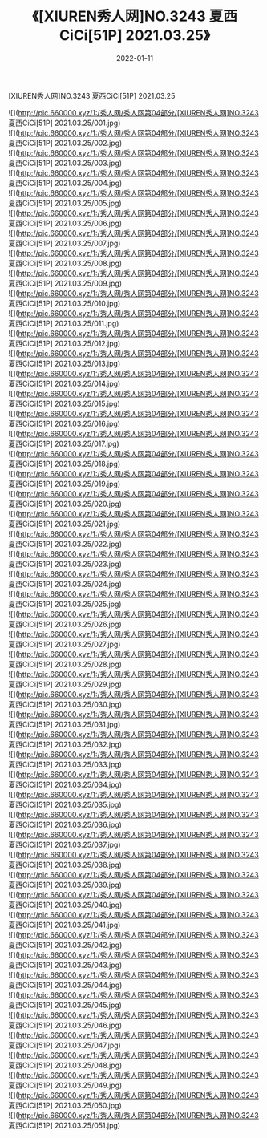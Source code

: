 ﻿---
layout: post
title:  《[XIUREN秀人网]NO.3243 夏西CiCi[51P] 2021.03.25》
date:   2022-01-11
img: http://pic.660000.xyz/1:/秀人网/秀人网第04部分/[XIUREN秀人网]NO.3243 夏西CiCi[51P] 2021.03.25/000.jpg
categories: [美女, 清纯, 唯美]
---

[XIUREN秀人网]NO.3243 夏西CiCi[51P] 2021.03.25

 ![](http://pic.660000.xyz/1:/秀人网/秀人网第04部分/[XIUREN秀人网]NO.3243 夏西CiCi[51P] 2021.03.25/001.jpg) <br>![](http://pic.660000.xyz/1:/秀人网/秀人网第04部分/[XIUREN秀人网]NO.3243 夏西CiCi[51P] 2021.03.25/002.jpg) <br>![](http://pic.660000.xyz/1:/秀人网/秀人网第04部分/[XIUREN秀人网]NO.3243 夏西CiCi[51P] 2021.03.25/003.jpg) <br>![](http://pic.660000.xyz/1:/秀人网/秀人网第04部分/[XIUREN秀人网]NO.3243 夏西CiCi[51P] 2021.03.25/004.jpg) <br>![](http://pic.660000.xyz/1:/秀人网/秀人网第04部分/[XIUREN秀人网]NO.3243 夏西CiCi[51P] 2021.03.25/005.jpg) <br>![](http://pic.660000.xyz/1:/秀人网/秀人网第04部分/[XIUREN秀人网]NO.3243 夏西CiCi[51P] 2021.03.25/006.jpg) <br>![](http://pic.660000.xyz/1:/秀人网/秀人网第04部分/[XIUREN秀人网]NO.3243 夏西CiCi[51P] 2021.03.25/007.jpg) <br>![](http://pic.660000.xyz/1:/秀人网/秀人网第04部分/[XIUREN秀人网]NO.3243 夏西CiCi[51P] 2021.03.25/008.jpg) <br>![](http://pic.660000.xyz/1:/秀人网/秀人网第04部分/[XIUREN秀人网]NO.3243 夏西CiCi[51P] 2021.03.25/009.jpg) <br>![](http://pic.660000.xyz/1:/秀人网/秀人网第04部分/[XIUREN秀人网]NO.3243 夏西CiCi[51P] 2021.03.25/010.jpg) <br>![](http://pic.660000.xyz/1:/秀人网/秀人网第04部分/[XIUREN秀人网]NO.3243 夏西CiCi[51P] 2021.03.25/011.jpg) <br>![](http://pic.660000.xyz/1:/秀人网/秀人网第04部分/[XIUREN秀人网]NO.3243 夏西CiCi[51P] 2021.03.25/012.jpg) <br>![](http://pic.660000.xyz/1:/秀人网/秀人网第04部分/[XIUREN秀人网]NO.3243 夏西CiCi[51P] 2021.03.25/013.jpg) <br>![](http://pic.660000.xyz/1:/秀人网/秀人网第04部分/[XIUREN秀人网]NO.3243 夏西CiCi[51P] 2021.03.25/014.jpg) <br>![](http://pic.660000.xyz/1:/秀人网/秀人网第04部分/[XIUREN秀人网]NO.3243 夏西CiCi[51P] 2021.03.25/015.jpg) <br>![](http://pic.660000.xyz/1:/秀人网/秀人网第04部分/[XIUREN秀人网]NO.3243 夏西CiCi[51P] 2021.03.25/016.jpg) <br>![](http://pic.660000.xyz/1:/秀人网/秀人网第04部分/[XIUREN秀人网]NO.3243 夏西CiCi[51P] 2021.03.25/017.jpg) <br>![](http://pic.660000.xyz/1:/秀人网/秀人网第04部分/[XIUREN秀人网]NO.3243 夏西CiCi[51P] 2021.03.25/018.jpg) <br>![](http://pic.660000.xyz/1:/秀人网/秀人网第04部分/[XIUREN秀人网]NO.3243 夏西CiCi[51P] 2021.03.25/019.jpg) <br>![](http://pic.660000.xyz/1:/秀人网/秀人网第04部分/[XIUREN秀人网]NO.3243 夏西CiCi[51P] 2021.03.25/020.jpg) <br>![](http://pic.660000.xyz/1:/秀人网/秀人网第04部分/[XIUREN秀人网]NO.3243 夏西CiCi[51P] 2021.03.25/021.jpg) <br>![](http://pic.660000.xyz/1:/秀人网/秀人网第04部分/[XIUREN秀人网]NO.3243 夏西CiCi[51P] 2021.03.25/022.jpg) <br>![](http://pic.660000.xyz/1:/秀人网/秀人网第04部分/[XIUREN秀人网]NO.3243 夏西CiCi[51P] 2021.03.25/023.jpg) <br>![](http://pic.660000.xyz/1:/秀人网/秀人网第04部分/[XIUREN秀人网]NO.3243 夏西CiCi[51P] 2021.03.25/024.jpg) <br>![](http://pic.660000.xyz/1:/秀人网/秀人网第04部分/[XIUREN秀人网]NO.3243 夏西CiCi[51P] 2021.03.25/025.jpg) <br>![](http://pic.660000.xyz/1:/秀人网/秀人网第04部分/[XIUREN秀人网]NO.3243 夏西CiCi[51P] 2021.03.25/026.jpg) <br>![](http://pic.660000.xyz/1:/秀人网/秀人网第04部分/[XIUREN秀人网]NO.3243 夏西CiCi[51P] 2021.03.25/027.jpg) <br>![](http://pic.660000.xyz/1:/秀人网/秀人网第04部分/[XIUREN秀人网]NO.3243 夏西CiCi[51P] 2021.03.25/028.jpg) <br>![](http://pic.660000.xyz/1:/秀人网/秀人网第04部分/[XIUREN秀人网]NO.3243 夏西CiCi[51P] 2021.03.25/029.jpg) <br>![](http://pic.660000.xyz/1:/秀人网/秀人网第04部分/[XIUREN秀人网]NO.3243 夏西CiCi[51P] 2021.03.25/030.jpg) <br>![](http://pic.660000.xyz/1:/秀人网/秀人网第04部分/[XIUREN秀人网]NO.3243 夏西CiCi[51P] 2021.03.25/031.jpg) <br>![](http://pic.660000.xyz/1:/秀人网/秀人网第04部分/[XIUREN秀人网]NO.3243 夏西CiCi[51P] 2021.03.25/032.jpg) <br>![](http://pic.660000.xyz/1:/秀人网/秀人网第04部分/[XIUREN秀人网]NO.3243 夏西CiCi[51P] 2021.03.25/033.jpg) <br>![](http://pic.660000.xyz/1:/秀人网/秀人网第04部分/[XIUREN秀人网]NO.3243 夏西CiCi[51P] 2021.03.25/034.jpg) <br>![](http://pic.660000.xyz/1:/秀人网/秀人网第04部分/[XIUREN秀人网]NO.3243 夏西CiCi[51P] 2021.03.25/035.jpg) <br>![](http://pic.660000.xyz/1:/秀人网/秀人网第04部分/[XIUREN秀人网]NO.3243 夏西CiCi[51P] 2021.03.25/036.jpg) <br>![](http://pic.660000.xyz/1:/秀人网/秀人网第04部分/[XIUREN秀人网]NO.3243 夏西CiCi[51P] 2021.03.25/037.jpg) <br>![](http://pic.660000.xyz/1:/秀人网/秀人网第04部分/[XIUREN秀人网]NO.3243 夏西CiCi[51P] 2021.03.25/038.jpg) <br>![](http://pic.660000.xyz/1:/秀人网/秀人网第04部分/[XIUREN秀人网]NO.3243 夏西CiCi[51P] 2021.03.25/039.jpg) <br>![](http://pic.660000.xyz/1:/秀人网/秀人网第04部分/[XIUREN秀人网]NO.3243 夏西CiCi[51P] 2021.03.25/040.jpg) <br>![](http://pic.660000.xyz/1:/秀人网/秀人网第04部分/[XIUREN秀人网]NO.3243 夏西CiCi[51P] 2021.03.25/041.jpg) <br>![](http://pic.660000.xyz/1:/秀人网/秀人网第04部分/[XIUREN秀人网]NO.3243 夏西CiCi[51P] 2021.03.25/042.jpg) <br>![](http://pic.660000.xyz/1:/秀人网/秀人网第04部分/[XIUREN秀人网]NO.3243 夏西CiCi[51P] 2021.03.25/043.jpg) <br>![](http://pic.660000.xyz/1:/秀人网/秀人网第04部分/[XIUREN秀人网]NO.3243 夏西CiCi[51P] 2021.03.25/044.jpg) <br>![](http://pic.660000.xyz/1:/秀人网/秀人网第04部分/[XIUREN秀人网]NO.3243 夏西CiCi[51P] 2021.03.25/045.jpg) <br>![](http://pic.660000.xyz/1:/秀人网/秀人网第04部分/[XIUREN秀人网]NO.3243 夏西CiCi[51P] 2021.03.25/046.jpg) <br>![](http://pic.660000.xyz/1:/秀人网/秀人网第04部分/[XIUREN秀人网]NO.3243 夏西CiCi[51P] 2021.03.25/047.jpg) <br>![](http://pic.660000.xyz/1:/秀人网/秀人网第04部分/[XIUREN秀人网]NO.3243 夏西CiCi[51P] 2021.03.25/048.jpg) <br>![](http://pic.660000.xyz/1:/秀人网/秀人网第04部分/[XIUREN秀人网]NO.3243 夏西CiCi[51P] 2021.03.25/049.jpg) <br>![](http://pic.660000.xyz/1:/秀人网/秀人网第04部分/[XIUREN秀人网]NO.3243 夏西CiCi[51P] 2021.03.25/050.jpg) <br>![](http://pic.660000.xyz/1:/秀人网/秀人网第04部分/[XIUREN秀人网]NO.3243 夏西CiCi[51P] 2021.03.25/051.jpg) <br>